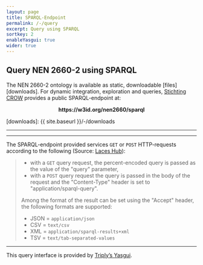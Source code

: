 ```yaml
---
layout: page
title: SPARQL-Endpoint
permalink: /-/query
excerpt: Query using SPARQL
sortkey: 2
enableYasgui: true
wider: true
---
```


## Query NEN 2660-2 using SPARQL

The NEN 2660-2 ontology is available as static, downloadable [files][downloads].
For dynamic integration, exploration and queries, [Stichting CROW][crow] provides a public SPARQL-endpoint at:

<center><b>https://w3id.org/nen2660/sparql</b></center>

[crow]: https://www.crow.nl
[yasgui]: https://triply.cc/docs/yasgui

[downloads]: {{ site.baseurl }}/-/downloads

---

<div id="yasgui"></div>
<script>
  const yasgui = new Yasgui(document.getElementById("yasgui"), {
    requestConfig: {
      endpoint: "https://w3id.org/nen2660/sparql",
      method: "GET"
    }
  });
  const tab = yasgui.getTab();
  tab.setQuery(`
SELECT
  ?subj ?pred ?obj
WHERE {
  ?subj ?pred ?obj .
}
LIMIT 25
`);
  const yasqe = yasgui.getTab().yasqe;
  yasqe.addPrefixes({
    "nen2660":"https://w3id.org/nen2660/def#",
    "nen2660-term":"https://w3id.org/nen2660/term#",
    "owl":"http://www.w3.org/2002/07/owl#",
    "quantitykind":"http://qudt.org/vocab/quantitykind/",
    "qudt":"http://qudt.org/schema/qudt/",
    "rdf":"http://www.w3.org/1999/02/22-rdf-syntax-ns#",
    "rdfs":"http://www.w3.org/2000/01/rdf-schema#",
    "sh":"http://www.w3.org/ns/shacl#",
    "skos":"http://www.w3.org/2004/02/skos/core#",
    "time":"http://www.w3.org/2006/time#",
    "xsd":"http://www.w3.org/2001/XMLSchema#",
  });
  yasqe.collapsePrefixes(true);

</script>

---

The SPARQL-endpoint provided services `GET` or `POST` HTTP-requests according to the following (Source: [Laces Hub][laceshub]):

> - with a `GET` query request, the percent-encoded query is passed as the value of the "query" parameter,
> - with a `POST` query request the query is passed in the body of the request and the "Content-Type" header is set to "application/sparql-query".
>
> Among the format of the result can be set using the "Accept" header, the following formats are supported:
>
> - JSON = `application/json`
> - CSV = `text/csv`
> - XML = `application/sparql-results+xml`
> - TSV = `text/tab-separated-values`

[laceshub]: https://docs.laces.tech/hub/9.0.8/querying.html

---

This query interface is provided by [Triply’s Yasgui][yasgui].
